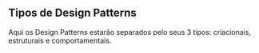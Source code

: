 ## Tipos de Design Patterns

Aqui os Design Patterns estarão separados pelo seus 3 tipos: criacionais, estruturais e comportamentais.
